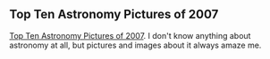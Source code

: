 ## Top Ten Astronomy Pictures of 2007

[Top Ten Astronomy Pictures of 2007](http://www.badastronomy.com/bablog/2007/12/13/top-ten-astronomy-pictures-of-2007/). I don't know anything about astronomy at all, but pictures and images about it always amaze me.

<!-- {"time": "2007-12-19 18:58:46", "title": "Top Ten Astronomy Pictures of 2007"} -->

